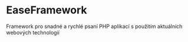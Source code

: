EaseFramework
=============

Framework pro snadné a rychlé psaní PHP aplikací s použitím aktuálních webových technologií
